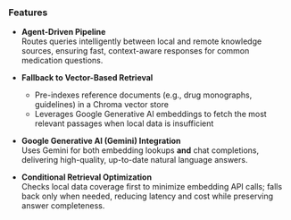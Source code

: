 ### Features

- **Agent-Driven Pipeline**  
  Routes queries intelligently between local and remote knowledge sources, ensuring fast, context-aware responses for common medication questions.

- **Fallback to Vector-Based Retrieval**  
  - Pre-indexes reference documents (e.g., drug monographs, guidelines) in a Chroma vector store  
  - Leverages Google Generative AI embeddings to fetch the most relevant passages when local data is insufficient

- **Google Generative AI (Gemini) Integration**  
  Uses Gemini for both embedding lookups **and** chat completions, delivering high-quality, up-to-date natural language answers.

- **Conditional Retrieval Optimization**  
  Checks local data coverage first to minimize embedding API calls; falls back only when needed, reducing latency and cost while preserving answer completeness.
